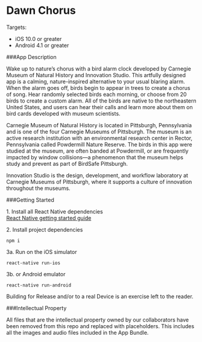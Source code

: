 # Dawn Chorus

Targets:   
- iOS 10.0 or greater  
- Android 4.1 or greater

###App Description

Wake up to nature’s chorus with a bird alarm clock developed by Carnegie Museum of Natural History and Innovation Studio. This artfully designed app is a calming, nature-inspired alternative to your usual blaring alarm. When the alarm goes off, birds begin to appear in trees to create a chorus of song. Hear randomly selected birds each morning, or choose from 20 birds to create a custom alarm. All of the birds are native to the northeastern United States, and users can hear their calls and learn more about them on bird cards developed with museum scientists.

Carnegie Museum of Natural History is located in Pittsburgh, Pennsylvania and is one of the four Carnegie Museums of Pittsburgh. The museum is an active research institution with an environmental research center in Rector, Pennsylvania called Powdermill Nature Reserve. The birds in this app were studied at the museum, are often banded at Powdermill, or are frequently impacted by window collisions—a phenomenon that the museum helps study and prevent as part of BirdSafe Pittsburgh.

Innovation Studio is the design, development, and workflow laboratory at Carnegie Museums of Pittsburgh, where it supports a culture of innovation throughout the museums.


###Getting Started

1\. Install all React Native dependencies  
[React Native getting started guide](https://facebook.github.io/react-native/docs/getting-started.html)

2\. Install project dependencies  
```
npm i
```  

3a\. Run on the iOS simulator  
```
react-native run-ios
```

3b\. or Android emulator  
```
react-native run-android
```

Building for Release and/or to a real Device is an exercise left to the reader.

###Intellectual Property

All files that are the intellectual property owned by our collaborators have been removed from this repo and replaced with placeholders. This includes all the images and audio files included in the App Bundle.

